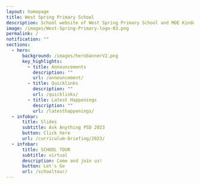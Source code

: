 ```yaml
---
layout: homepage
title: West Spring Primary School
description: School website of West Spring Primary School and MOE Kindergarten @ West Spring
image: /images/West-Spring-Primary-logo-03.png
permalink: /
notification: ""
sections:
  - hero:
      background: /images/herobannerV2.png
      key_highlights:
        - title: Announcements
          description: ""
          url: /announcement/
        - title: Quicklinks
          description: ""
          url: /quicklinks/
        - title: Latest Happenings
          description: ""
          url: /latesthappenings/
  - infobar:
      title: Slides
      subtitle: Ask Anything PSD 2023
      button: Click here
      url: /curriculum-briefing/2023/
  - infobar:
      title: SCHOOL TOUR
      subtitle: virtual
      description: Come and join us!
      button: Let's Go
      url: /schooltour/
---
```

